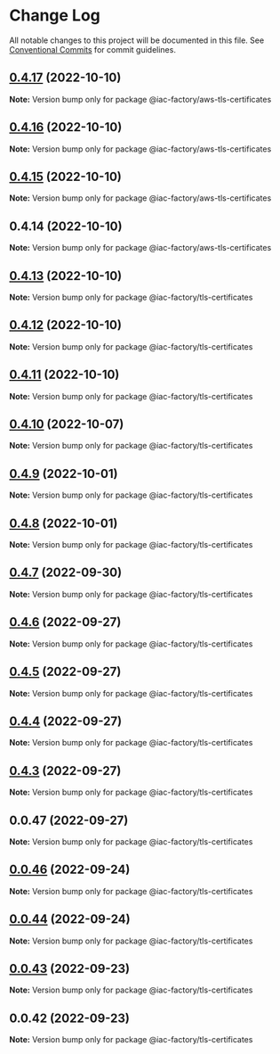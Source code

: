 # Change Log

All notable changes to this project will be documented in this file.
See [Conventional Commits](https://conventionalcommits.org) for commit guidelines.

## [0.4.17](https://github.com/iac-factory/aws-node-utilities/compare/@iac-factory/aws-tls-certificates@0.4.16...@iac-factory/aws-tls-certificates@0.4.17) (2022-10-10)

**Note:** Version bump only for package @iac-factory/aws-tls-certificates





## [0.4.16](https://github.com/iac-factory/aws-node-utilities/compare/@iac-factory/aws-tls-certificates@0.4.15...@iac-factory/aws-tls-certificates@0.4.16) (2022-10-10)

**Note:** Version bump only for package @iac-factory/aws-tls-certificates





## [0.4.15](https://github.com/iac-factory/aws-node-utilities/compare/@iac-factory/aws-tls-certificates@0.4.14...@iac-factory/aws-tls-certificates@0.4.15) (2022-10-10)

**Note:** Version bump only for package @iac-factory/aws-tls-certificates





## 0.4.14 (2022-10-10)

**Note:** Version bump only for package @iac-factory/aws-tls-certificates





## [0.4.13](https://github.com/iac-factory/aws-node-utilities/compare/@iac-factory/tls-certificates@0.4.12...@iac-factory/tls-certificates@0.4.13) (2022-10-10)

**Note:** Version bump only for package @iac-factory/tls-certificates





## [0.4.12](https://github.com/iac-factory/aws-node-utilities/compare/@iac-factory/tls-certificates@0.4.11...@iac-factory/tls-certificates@0.4.12) (2022-10-10)

**Note:** Version bump only for package @iac-factory/tls-certificates





## [0.4.11](https://github.com/iac-factory/aws-node-utilities/compare/@iac-factory/tls-certificates@0.4.10...@iac-factory/tls-certificates@0.4.11) (2022-10-10)

**Note:** Version bump only for package @iac-factory/tls-certificates





## [0.4.10](https://github.com/iac-factory/aws-node-utilities/compare/@iac-factory/tls-certificates@0.4.9...@iac-factory/tls-certificates@0.4.10) (2022-10-07)

**Note:** Version bump only for package @iac-factory/tls-certificates





## [0.4.9](https://github.com/iac-factory/aws-node-utilities/compare/@iac-factory/tls-certificates@0.4.8...@iac-factory/tls-certificates@0.4.9) (2022-10-01)

**Note:** Version bump only for package @iac-factory/tls-certificates





## [0.4.8](https://github.com/iac-factory/aws-node-utilities/compare/@iac-factory/tls-certificates@0.4.7...@iac-factory/tls-certificates@0.4.8) (2022-10-01)

**Note:** Version bump only for package @iac-factory/tls-certificates





## [0.4.7](https://github.com/iac-factory/aws-node-utilities/compare/@iac-factory/tls-certificates@0.4.6...@iac-factory/tls-certificates@0.4.7) (2022-09-30)

**Note:** Version bump only for package @iac-factory/tls-certificates





## [0.4.6](https://github.com/iac-factory/aws-node-utilities/compare/@iac-factory/tls-certificates@0.4.5...@iac-factory/tls-certificates@0.4.6) (2022-09-27)

**Note:** Version bump only for package @iac-factory/tls-certificates





## [0.4.5](https://github.com/iac-factory/aws-node-utilities/compare/@iac-factory/tls-certificates@0.4.4...@iac-factory/tls-certificates@0.4.5) (2022-09-27)

**Note:** Version bump only for package @iac-factory/tls-certificates





## [0.4.4](https://github.com/iac-factory/aws-node-utilities/compare/@iac-factory/tls-certificates@0.0.47...@iac-factory/tls-certificates@0.4.4) (2022-09-27)

**Note:** Version bump only for package @iac-factory/tls-certificates





## [0.4.3](https://github.com/iac-factory/aws-node-utilities/compare/@iac-factory/tls-certificates@0.0.47...@iac-factory/tls-certificates@0.4.3) (2022-09-27)

**Note:** Version bump only for package @iac-factory/tls-certificates





## 0.0.47 (2022-09-27)

**Note:** Version bump only for package @iac-factory/tls-certificates





## [0.0.46](git@github.com:iac-factory/aws-node-utilities.git/compare/v0.0.44...v0.0.46) (2022-09-24)

**Note:** Version bump only for package @iac-factory/tls-certificates





## [0.0.44](git@github.com:iac-factory/aws-node-utilities.git/compare/v0.0.43...v0.0.44) (2022-09-24)

**Note:** Version bump only for package @iac-factory/tls-certificates





## [0.0.43](git@github.com:iac-factory/aws-node-utilities.git/compare/v0.0.42...v0.0.43) (2022-09-23)

**Note:** Version bump only for package @iac-factory/tls-certificates





## 0.0.42 (2022-09-23)

**Note:** Version bump only for package @iac-factory/tls-certificates
